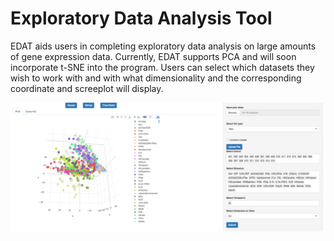 # Exploratory Data Analysis Tool
EDAT aids users in completing exploratory data analysis on large amounts of gene expression data. Currently, EDAT supports PCA  and will soon incorporate t-SNE into the program. Users can select which datasets they wish to work with and with what dimensionality and the corresponding coordinate and screeplot will display.

![alt text](https://github.com/vawilson/EDAT/blob/master/pics/Screenshot%202017-06-21%2010.22.35.png)
